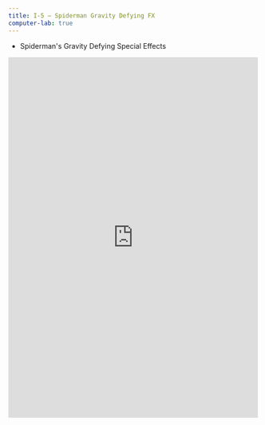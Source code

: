 ```yaml
---
title: I-5 — Spiderman Gravity Defying FX
computer-lab: true
---
```


- Spiderman's Gravity Defying Special Effects

<iframe src="https://www.facebook.com/plugins/post.php?href=https%3A%2F%2Fwww.facebook.com%2Fpermalink.php%3Fstory_fbid%3D1925483004351342%26id%3D1913407308892245&width=500" width="500" height="722" style="border:none;overflow:hidden" scrolling="no" frameborder="0" allowTransparency="true"></iframe>
